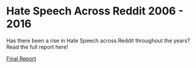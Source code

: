 # Hate Speech Across Reddit 2006 - 2016

Has there been a rise in Hate Speech across Reddit throughout the years? Read the full report here!

[Final Report](https://github.com/JonSchaeffer/HateSpeechAcrossReddit/blob/master/writing/Final%20Report.pdf)
